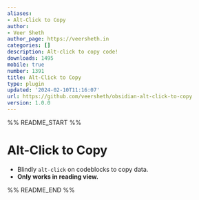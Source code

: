 ```yaml
---
aliases:
- Alt-Click to Copy
author:
- Veer Sheth
author_page: https://veersheth.in
categories: []
description: Alt-click to copy code!
downloads: 1495
mobile: true
number: 1391
title: Alt-Click to Copy
type: plugin
updated: '2024-02-10T11:16:07'
url: https://github.com/veersheth/obsidian-alt-click-to-copy
version: 1.0.0
---
```


%% README_START %%

# Alt-Click to Copy

- Blindly `alt-click` on codeblocks to copy data. 
- **Only works in reading view.**


%% README_END %%